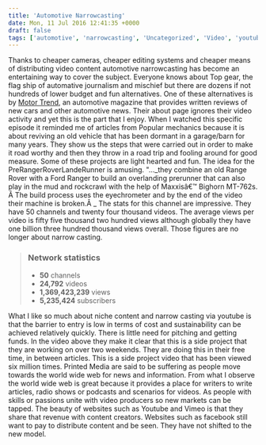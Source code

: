```yaml
---
title: 'Automotive Narrowcasting'
date: Mon, 11 Jul 2016 12:41:35 +0000
draft: false
tags: ['automotive', 'narrowcasting', 'Uncategorized', 'Video', 'youtube']
---
```


Thanks to cheaper cameras, cheaper editing systems and cheaper means of distributing video content automotive narrowcasting has become an entertaining way to cover the subject. Everyone knows about Top gear, the flag ship of automative journalism and mischief but there are dozens if not hundreds of lower budget and fun alternatives. One of these alternatives is by [Motor Trend](http://www.motortrend.com/contactus/#tab-2), an automotive magazine that provides written reviews of new cars and other automotive news. Their about page ignores their video activity and yet this is the part that I enjoy. When I watched this specific episode it reminded me of articles from Popular mechanics because it is about reviving an old vehicle that has been dormant in a garage/barn for many years. They show us the steps that were carried out in order to make it road worthy and then they throw in a road trip and fooling around for good measure. Some of these projects are light hearted and fun. The idea for the PreRangerRoverLandeRunner is amusing. "..._they combine an old Range Rover with a Ford Ranger to build an overlanding prerunner that can also play in the mud and rockcrawl with the help of Maxxisâ€™ Bighorn MT-762s. Â The build process uses the eyechrometer and by the end of the video their machine is broken.Â _ The stats for this channel are impressive. They have 50 channels and twenty four thousand videos. The average views per video is fifty five thousand two hundred views although globally they have one billion three hundred thousand views overall. Those figures are no longer about narrow casting.

> ### Network statistics
> 
> *   **50** channels
> *   **24,792** videos
> *   **1,369,423,239** views
> *   **5,235,424** subscribers

What I like so much about niche content and narrow casting via youtube is that the barrier to entry is low in terms of cost and sustainability can be achieved relatively quickly. There is little need for pitching and getting funds. In the video above they make it clear that this is a side project that they are working on over two weekends. They are doing this in their free time, in between articles. This is a side project video that has been viewed six million times. Printed Media are said to be suffering as people move towards the world wide web for news and information. From what I observe the world wide web is great because it provides a place for writers to write articles, radio shows or podcasts and scenarios for videos. As people with skills or passions unite with video producers so new markets can be tapped. The beauty of websites such as Youtube and Vimeo is that they share that revenue with content creators. Websites such as facebook still want to pay to distribute content and be seen. They have not shifted to the new model.